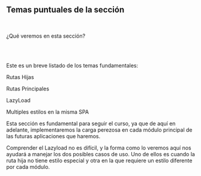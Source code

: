 ## Temas puntuales de la sección
<br>

¿Qué veremos en esta sección?

<br>
<br>

Este es un breve listado de los temas fundamentales:

Rutas Hijas

Rutas Principales

LazyLoad

Multiples estilos en la misma SPA

Esta sección es fundamental para seguir el curso, ya que de aquí en adelante, implementaremos la carga perezosa en cada módulo principal de las futuras aplicaciones que haremos.

Comprender el Lazyload no es difícil, y la forma como lo veremos aquí nos ayudará a manejar los dos posibles casos de uso. Uno de ellos es cuando la ruta hija no tiene estilo especial y otra en la que requiere un estilo diferente por cada módulo.
